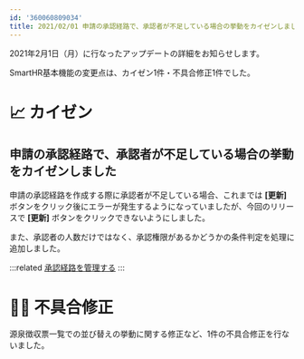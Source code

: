 ```yaml
---
id: '360060809034'
title: 2021/02/01 申請の承認経路で、承認者が不足している場合の挙動をカイゼンしました 他1件
---
```

2021年2月1日（月）に行なったアップデートの詳細をお知らせします。

SmartHR基本機能の変更点は、カイゼン1件・不具合修正1件でした。

# 📈 カイゼン

## 申請の承認経路で、承認者が不足している場合の挙動をカイゼンしました

申請の承認経路を作成する際に承認者が不足している場合、これまでは **\[更新\]** ボタンをクリック後にエラーが発生するようになっていましたが、今回のリリースで **\[更新\]** ボタンをクリックできないようにしました。

また、承認者の人数だけではなく、承認権限があるかどうかの条件判定を処理に追加しました。

:::related
[承認経路を管理する](https://knowledge.smarthr.jp/hc/ja/articles/360053832734)
:::

# 👨‍⚕️ 不具合修正

源泉徴収票一覧での並び替えの挙動に関する修正など、1件の不具合修正を行ないました。
